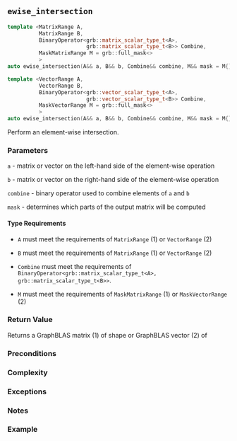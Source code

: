 ## `ewise_intersection`

```cpp
template <MatrixRange A,
          MatrixRange B,
          BinaryOperator<grb::matrix_scalar_type_t<A>,
                         grb::matrix_scalar_type_t<B>> Combine,
          MaskMatrixRange M = grb::full_mask<>
          >
auto ewise_intersection(A&& a, B&& b, Combine&& combine, M&& mask = M{});    (1)

template <VectorRange A,
          VectorRange B,
          BinaryOperator<grb::vector_scalar_type_t<A>,
                         grb::vector_scalar_type_t<B>> Combine,
          MaskVectorRange M = grb::full_mask<>
          >
auto ewise_intersection(A&& a, B&& b, Combine&& combine, M&& mask = M{});    (2)
```

Perform an element-wise intersection.

### Parameters

`a` - matrix or vector on the left-hand side of the element-wise operation

`b` - matrix or vector on the right-hand side of the element-wise operation

`combine` - binary operator used to combine elements of `a` and `b`

`mask` - determines which parts of the output matrix will be computed

#### Type Requirements

- `A` must meet the requirements of `MatrixRange` (1) or `VectorRange` (2)

- `B` must meet the requirements of `MatrixRange` (1) or `VectorRange` (2)

- `Combine` must meet the requirements of `BinaryOperator<grb::matrix_scalar_type_t<A>, grb::matrix_scalar_type_t<B>>`.

- `M` must meet the requirements of `MaskMatrixRange` (1) or `MaskVectorRange` (2)

### Return Value

Returns a GraphBLAS matrix (1) of shape or GraphBLAS vector (2) of 

### Preconditions

### Complexity

### Exceptions

### Notes

### Example